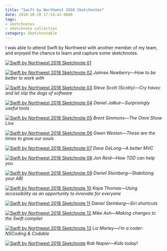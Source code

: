 ```yaml
---
title: "Swift by Northwest 2018 Sketchnotes"
date: 2018-10-20 17:14:41-0600
tags:
- sketchnotes
- sketchnote collection
category: Sketchnotable
---
```


I was able to attend Swift by Northwest with another member of my team, and enjoyed the chance to learn and capture some sketchnotes.

[![Swift by Northwest 2018 Sketchnote 01](/uploads/2018/8dfa204caa.jpg)](/uploads/2018/8dfa204caa.jpg)

[![Swift by Northwest 2018 Sketchnote 02](/uploads/2018/66d72701f8.jpg)](/uploads/2018/66d72701f8.jpg)
_Jaimee Newberry—How to be better to work with_

[![Swift by Northwest 2018 Sketchnote 03](/uploads/2018/870b8147ca.jpg)](/uploads/2018/870b8147ca.jpg)
_Steve Scott (Scotty)—Cry havoc and let slip the dogs of software_

[![Swift by Northwest 2018 Sketchnote 04](/uploads/2018/addd14115b.jpg)](/uploads/2018/addd14115b.jpg)
_Daniel Jalkut—Surprisingly useful tools_

[![Swift by Northwest 2018 Sketchnote 05](/uploads/2018/4a4d7e8e2b.jpg)](/uploads/2018/4a4d7e8e2b.jpg)
_Brent Simmons—The Omni Show Live_

[![Swift by Northwest 2018 Sketchnote 06](/uploads/2018/10c2e5d7d2.jpg)](/uploads/2018/10c2e5d7d2.jpg)
_Gwen Weston—These are the times to grow our souls_

[![Swift by Northwest 2018 Sketchnote 07](/uploads/2018/c86be1753e.jpg)](/uploads/2018/c86be1753e.jpg)
_Dave DeLong—A better MVC_

[![Swift by Northwest 2018 Sketchnote 08](/uploads/2018/928ffa3045.jpg)](/uploads/2018/928ffa3045.jpg)
_Jon Reid—How TDD can help you_

[![Swift by Northwest 2018 Sketchnote 09](/uploads/2018/e0370b3cd0.jpg)](/uploads/2018/e0370b3cd0.jpg)
_Daniel Steinberg—Stabilizing your ABI_

[![Swift by Northwest 2018 Sketchnote 10](/uploads/2018/a3148ee51f.jpg)](/uploads/2018/a3148ee51f.jpg)
_Kaya Thomas—Using accessibility as an opportunity to innovate for everyone_

[![Swift by Northwest 2018 Sketchnote 11](/uploads/2018/c3a988dfe0.jpg)](/uploads/2018/c3a988dfe0.jpg)
_Daniel Steinberg—Siri shortcuts_

[![Swift by Northwest 2018 Sketchnote 12](/uploads/2018/1758d49490.jpg)](/uploads/2018/1758d49490.jpg)
_Mike Ash—Making changes to the Swift compiler_

[![Swift by Northwest 2018 Sketchnote 13](/uploads/2018/a61e7c0a53.jpg)](/uploads/2018/a61e7c0a53.jpg)
_Liz Marley—I'm a coder: NSCoding & Codable_

[![Swift by Northwest 2018 Sketchnote](/uploads/2018/5691c2492d.jpg)](/uploads/2018/5691c2492d.jpg)
_Rob Napier—Kids today!_
